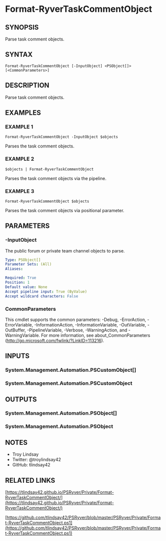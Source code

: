 # Format-RyverTaskCommentObject

## SYNOPSIS
Parse task comment objects.

## SYNTAX

```
Format-RyverTaskCommentObject [-InputObject] <PSObject[]> [<CommonParameters>]
```

## DESCRIPTION
Parse task comment objects.

## EXAMPLES

### EXAMPLE 1
```
Format-RyverTaskCommentObject -InputObject $objects
```

Parses the task comment objects.

### EXAMPLE 2
```
$objects | Format-RyverTaskCommentObject
```

Parses the task comment objects via the pipeline.

### EXAMPLE 3
```
Format-RyverTaskCommentObject $objects
```

Parses the task comment objects via positional parameter.

## PARAMETERS

### -InputObject
The public forum or private team channel objects to parse.

```yaml
Type: PSObject[]
Parameter Sets: (All)
Aliases:

Required: True
Position: 1
Default value: None
Accept pipeline input: True (ByValue)
Accept wildcard characters: False
```

### CommonParameters
This cmdlet supports the common parameters: -Debug, -ErrorAction, -ErrorVariable, -InformationAction, -InformationVariable, -OutVariable, -OutBuffer, -PipelineVariable, -Verbose, -WarningAction, and -WarningVariable.
For more information, see about_CommonParameters (http://go.microsoft.com/fwlink/?LinkID=113216).

## INPUTS

### System.Management.Automation.PSCustomObject[]
### System.Management.Automation.PSCustomObject
## OUTPUTS

### System.Management.Automation.PSObject[]
### System.Management.Automation.PSObject
## NOTES
- Troy Lindsay
- Twitter: @troylindsay42
- GitHub: tlindsay42

## RELATED LINKS

[https://tlindsay42.github.io/PSRyver/Private/Format-RyverTaskCommentObject/](https://tlindsay42.github.io/PSRyver/Private/Format-RyverTaskCommentObject/)

[https://github.com/tlindsay42/PSRyver/blob/master/PSRyver/Private/Format-RyverTaskCommentObject.ps1](https://github.com/tlindsay42/PSRyver/blob/master/PSRyver/Private/Format-RyverTaskCommentObject.ps1)

